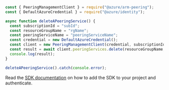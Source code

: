 ```javascript
const { PeeringManagementClient } = require("@azure/arm-peering");
const { DefaultAzureCredential } = require("@azure/identity");

async function deleteAPeeringService() {
  const subscriptionId = "subId";
  const resourceGroupName = "rgName";
  const peeringServiceName = "peeringServiceName";
  const credential = new DefaultAzureCredential();
  const client = new PeeringManagementClient(credential, subscriptionId);
  const result = await client.peeringServices.delete(resourceGroupName, peeringServiceName);
  console.log(result);
}

deleteAPeeringService().catch(console.error);
```

Read the [SDK documentation](https://github.com/Azure/azure-sdk-for-js/blob/%40azure%2Farm-peering_2.0.1/sdk/peering/arm-peering/README.md) on how to add the SDK to your project and authenticate.
